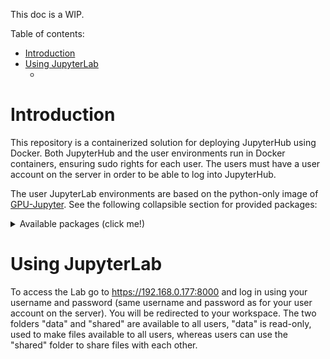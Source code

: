 This doc is a WIP.

Table of contents:
- [Introduction](#introduction)
- [Using JupyterLab](#using-jupyterlab)
  - [](#)



# Introduction
This repository is a containerized solution for deploying JupyterHub using Docker. Both JupyterHub and the user environments run in Docker containers, ensuring sudo rights for each user. The users must have a user account on the server in order to be able to log into JupyterHub.

The user JupyterLab environments are based on the python-only image of [GPU-Jupyter](https://github.com/iot-salzburg/gpu-jupyter). See the following collapsible section for provided packages:

<details>
    <summary>Available packages (click me!)</summary>
    absl-py==1.4.0
    aiofiles==22.1.0
    aiosqlite==0.18.0
    alembic==1.10.2
    altair==4.2.2
    anyio==3.6.2
    argon2-cffi==21.3.0
    argon2-cffi-bindings==21.2.0
    arrow==1.2.3
    asttokens==2.2.1
    astunparse==1.6.3
    async-generator==1.10
    attrs==22.2.0
    Babel==2.12.1
    backcall==0.2.0
    backports.functools-lru-cache==1.6.4
    beautifulsoup4==4.12.0
    bleach==6.0.0
    blinker==1.5
    bokeh==3.1.0
    boltons==23.0.0
    Bottleneck==1.3.7
    branca==0.6.0
    brotlipy==0.7.0
    cached-property==1.5.2
    cachetools==5.3.0
    certifi==2022.12.7
    certipy==0.1.3
    cffi==1.15.1
    charset-normalizer==3.1.0
    click==8.1.3
    cloudpickle==2.2.1
    colorama==0.4.6
    comm==0.1.3
    conda==23.3.1
    conda-package-handling==2.0.2
    conda_package_streaming==0.7.0
    contourpy==1.0.7
    cryptography==40.0.1
    cycler==0.11.0
    Cython==0.29.33
    cytoolz==0.12.0
    dask==2023.3.0
    debugpy==1.6.6
    decorator==5.1.1
    defusedxml==0.7.1
    dill==0.3.6
    distributed==2023.3.0
    entrypoints==0.4
    exceptiongroup==1.1.1
    executing==1.2.0
    fastjsonschema==2.16.3
    flatbuffers==23.3.3
    flit_core==3.8.0
    fonttools==4.39.3
    fqdn==1.5.1
    fsspec==2023.3.0
    gast==0.4.0
    gitdb==4.0.10
    GitPython==3.1.31
    gmpy2==2.1.2
    google-auth==2.17.1
    google-auth-oauthlib==0.4.6
    google-pasta==0.2.0
    graphviz==0.19.1
    greenlet==2.0.2
    grpcio==1.53.0
    h5py==3.8.0
    HeapDict==1.0.1
    idna==3.4
    imagecodecs==2023.1.23
    imageio==2.27.0
    importlib-metadata==6.1.0
    importlib-resources==5.12.0
    iniconfig==2.0.0
    ipykernel==6.22.0
    ipyleaflet==0.17.2
    ipympl==0.9.3
    ipython==8.12.0
    ipython-genutils==0.2.0
    ipywidgets==8.0.4
    isoduration==20.11.0
    jedi==0.18.2
    Jinja2==3.1.2
    joblib==1.2.0
    json5==0.9.5
    jsonpatch==1.32
    jsonpointer==2.0
    jsonschema==4.17.3
    jupyter_client==8.1.0
    jupyter-contrib-core==0.4.2
    jupyter-contrib-nbextensions==0.7.0
    jupyter_core==5.3.0
    jupyter-events==0.6.3
    jupyter-highlight-selected-word==0.2.0
    jupyter-nbextensions-configurator==0.6.1
    jupyter_server==2.4.0
    jupyter_server_fileid==0.8.0
    jupyter-server-mathjax==0.2.6
    jupyter_server_terminals==0.4.4
    jupyter_server_ydoc==0.8.0
    jupyter-telemetry==0.1.0
    jupyter-ydoc==0.2.3
    jupyterhub==3.1.1
    jupyterlab==3.6.3
    jupyterlab-drawio==0.9.0
    jupyterlab-git==0.41.0
    jupyterlab-pygments==0.2.2
    jupyterlab_server==2.22.0
    jupyterlab-spellchecker==0.7.3
    jupyterlab-widgets==3.0.7
    keras==2.10.0
    Keras-Preprocessing==1.1.2
    kiwisolver==1.4.4
    libclang==16.0.0
    libmambapy==1.4.1
    llvmlite==0.39.1
    locket==1.0.0
    lxml==4.9.2
    lz4==4.3.2
    Mako==1.2.4
    mamba==1.4.1
    Markdown==3.4.3
    MarkupSafe==2.1.2
    matplotlib==3.7.1
    matplotlib-inline==0.1.6
    mistune==2.0.5
    mpmath==1.3.0
    msgpack==1.0.5
    munkres==1.1.4
    nbclassic==0.5.3
    nbclient==0.7.2
    nbconvert==7.2.10
    nbdime==3.1.1
    nbformat==5.8.0
    nest-asyncio==1.5.6
    networkx==3.0
    notebook==6.5.3
    notebook_shim==0.2.2
    numba==0.56.4
    numexpr==2.7.3
    numpy==1.23.5
    oauthlib==3.2.2
    opt-einsum==3.3.0
    packaging==23.0
    pamela==1.0.0
    pandas==2.0.0
    pandocfilters==1.5.0
    parso==0.8.3
    partd==1.3.0
    patsy==0.5.3
    pexpect==4.8.0
    pickleshare==0.7.5
    Pillow==9.4.0
    pip==23.0.1
    pkgutil_resolve_name==1.3.10
    platformdirs==3.2.0
    plotly==5.13.1
    pluggy==1.0.0
    pooch==1.7.0
    prometheus-client==0.16.0
    prompt-toolkit==3.0.38
    protobuf==3.19.6
    psutil==5.9.4
    ptyprocess==0.7.0
    pure-eval==0.2.2
    pyasn1==0.4.8
    pyasn1-modules==0.2.8
    pycosat==0.6.4
    pycparser==2.21
    pycurl==7.45.1
    Pygments==2.14.0
    PyJWT==2.6.0
    pyOpenSSL==23.1.1
    pyparsing==3.0.9
    pyrsistent==0.19.3
    PySocks==1.7.1
    pytest==7.2.2
    python-dateutil==2.8.2
    python-json-logger==2.0.7
    pytz==2023.3
    PyWavelets==1.4.1
    PyYAML==6.0
    pyzmq==25.0.2
    requests==2.28.2
    requests-oauthlib==1.3.1
    rfc3339-validator==0.1.4
    rfc3986-validator==0.1.1
    rise==5.7.1
    rsa==4.9
    ruamel.yaml==0.17.21
    ruamel.yaml.clib==0.2.7
    scikit-image==0.19.3
    scikit-learn==1.2.2
    scipy==1.10.1
    seaborn==0.12.2
    Send2Trash==1.8.0
    setuptools==67.6.1
    six==1.16.0
    smmap==5.0.0
    sniffio==1.3.0
    sortedcontainers==2.4.0
    soupsieve==2.3.2.post1
    SQLAlchemy==2.0.8
    stack-data==0.6.2
    statsmodels==0.13.5
    sympy==1.11.1
    tables==3.7.0
    tblib==1.7.0
    tenacity==8.2.2
    tensorboard==2.10.1
    tensorboard-data-server==0.6.1
    tensorboard-plugin-wit==1.8.1
    tensorflow==2.10.1
    tensorflow-estimator==2.10.0
    tensorflow-io-gcs-filesystem==0.32.0
    termcolor==2.2.0
    terminado==0.17.1
    threadpoolctl==3.1.0
    tifffile==2023.3.21
    tinycss2==1.2.1
    tomli==2.0.1
    toolz==0.12.0
    torch==1.13.1+cu116
    torchaudio==0.13.1+cu116
    torchvision==0.14.1+cu116
    torchviz==0.0.2
    tornado==6.2
    tqdm==4.65.0
    traitlets==5.9.0
    traittypes==0.2.1
    typing_extensions==4.5.0
    tzdata==2023.3
    unicodedata2==15.0.0
    uri-template==1.2.0
    urllib3==1.26.15
    wcwidth==0.2.6
    webcolors==1.13
    webencodings==0.5.1
    websocket-client==1.5.1
    Werkzeug==2.2.3
    wheel==0.40.0
    widgetsnbextension==4.0.7
    wrapt==1.15.0
    xlrd==2.0.1
    xyzservices==2023.2.0
    y-py==0.5.9
    ypy-websocket==0.8.2
    zict==2.2.0
    zipp==3.15.0
    zstandard==0.19.0
</details>


# Using JupyterLab
To access the Lab go to https://192.168.0.177:8000 and log in using your username and password (same username and password as for your user account on the server). You will be redirected to your workspace. The two folders "data" and "shared" are available to all users, "data" is read-only, used to make files available to all users, whereas users can use the "shared" folder to share files with each other.

## 
